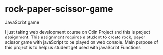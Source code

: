# rock-paper-scissor-game
JavaScript game

I just taking web development course on Odin Project and this is project assignment.
This assignment requires a student to create rock, paper scissor game with javaScript to be played on web console.
Main purpose of this project is to help us student get used with javaScript Functions.
